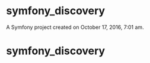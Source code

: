 symfony_discovery
=================

A Symfony project created on October 17, 2016, 7:01 am.
# symfony_discovery
